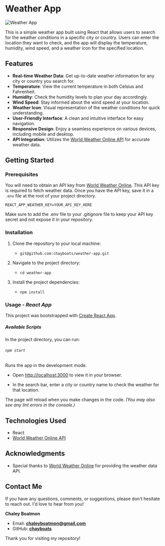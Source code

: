 # Weather App 
![Weather App](weather-app.gif)

This is a simple weather app built using React that allows users to search for the weather conditions in a specific city or country. Users can enter the location they want to check, and the app will display the temperature, humidity, wind speed, and a weather icon for the specified location.

## Features

- **Real-time Weather Data**: Get up-to-date weather information for any city or country you search for.
- **Temperature**: View the current temperature in both Celsius and Fahrenheit.
- **Humidity**: Check the humidity levels to plan your day accordingly.
- **Wind Speed**: Stay informed about the wind speed at your location.
- **Weather Icon**: Visual representation of the weather conditions for quick understanding.
- **User-Friendly Interface**: A clean and intuitive interface for easy navigation.
- **Responsive Design**: Enjoy a seamless experience on various devices, including mobile and desktop.
- **API Integration**: Utilizes the [World Weather Online API](https://www.worldweatheronline.com/weather-api/api/pricing2.aspx) for accurate weather data.


## Getting Started

### Prerequisites
You will need to obtain an API key from [World Weather Online](https://www.worldweatheronline.com/weather-api/api/pricing2.aspx). This API key is required to fetch weather data. Once you have the API key, save it in a `.env` file at the root of your project directory.

```env 
REACT_APP_WEATHER_KEY=YOUR_API_KEY_HERE
```

Make sure to add the .env file to your .gitignore file to keep your API key secret and not expose it in your repository.

### Installation

1. Clone the repository to your local machine: 
   - ```git@github.com:chayboats/weather-app.git```

2. Navigate to the project directory:
   - ```cd weather-app```

3. Install the project dependencies:
   - ```npm install```

### Usage - *React App*

This project was bootstrapped with [Create React App](https://github.com/facebook/create-react-app).

##### Available Scripts

In the project directory, you can run:

###### `npm start`

Runs the app in the development mode.
- Open [http://localhost:3000](http://localhost:3000) to view it in your browser.

- In the search bar, enter a city or country name to check the weather for that location.

The page will reload when you make changes in the code. *(You may also see any lint errors in the console.)*

## Technologies Used
- React
- [World Weather Online API](https://www.worldweatheronline.com/weather-api/api/docs/local-city-town-weather-api.aspx)

## Acknowledgments
- Special thanks to [World Weather Online](https://www.worldweatheronline.com/weather-api/api/docs/local-city-town-weather-api.aspx) for providing the weather data API.

## Contact Me
If you have any questions, comments, or suggestions, please don't hesitate to reach out. I'd love to hear from you!

**Chaley Boatmon**
- Email: **<u>chaleyboatmon@gmail.com</u>**
- GitHub: [<u>**chayboats**</u>](https://github.com/chayboats)
  
Thank you for visiting my repository!
